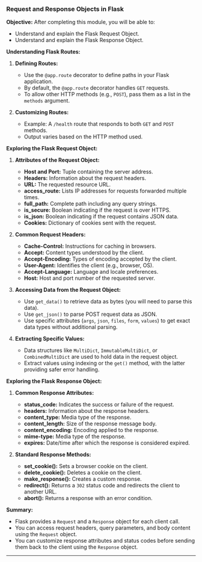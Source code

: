 
### **Request and Response Objects in Flask**

**Objective:**
After completing this module, you will be able to:
- Understand and explain the Flask Request Object.
- Understand and explain the Flask Response Object.

**Understanding Flask Routes:**
1. **Defining Routes:**
   - Use the `@app.route` decorator to define paths in your Flask application.
   - By default, the `@app.route` decorator handles `GET` requests.
   - To allow other HTTP methods (e.g., `POST`), pass them as a list in the `methods` argument.

2. **Customizing Routes:**
   - Example: A `/health` route that responds to both `GET` and `POST` methods.
   - Output varies based on the HTTP method used.

**Exploring the Flask Request Object:**
1. **Attributes of the Request Object:**
   - **Host and Port:** Tuple containing the server address.
   - **Headers:** Information about the request headers.
   - **URL:** The requested resource URL.
   - **access_route:** Lists IP addresses for requests forwarded multiple times.
   - **full_path:** Complete path including any query strings.
   - **is_secure:** Boolean indicating if the request is over HTTPS.
   - **is_json:** Boolean indicating if the request contains JSON data.
   - **Cookies:** Dictionary of cookies sent with the request.

2. **Common Request Headers:**
   - **Cache-Control:** Instructions for caching in browsers.
   - **Accept:** Content types understood by the client.
   - **Accept-Encoding:** Types of encoding accepted by the client.
   - **User-Agent:** Identifies the client (e.g., browser, OS).
   - **Accept-Language:** Language and locale preferences.
   - **Host:** Host and port number of the requested server.

3. **Accessing Data from the Request Object:**
   - Use `get_data()` to retrieve data as bytes (you will need to parse this data).
   - Use `get_json()` to parse POST request data as JSON.
   - Use specific attributes (`args`, `json`, `files`, `form`, `values`) to get exact data types without additional parsing.

4. **Extracting Specific Values:**
   - Data structures like `MultiDict`, `ImmutableMultiDict`, or `CombinedMultiDict` are used to hold data in the request object.
   - Extract values using indexing or the `get()` method, with the latter providing safer error handling.

**Exploring the Flask Response Object:**
1. **Common Response Attributes:**
   - **status_code:** Indicates the success or failure of the request.
   - **headers:** Information about the response headers.
   - **content_type:** Media type of the response.
   - **content_length:** Size of the response message body.
   - **content_encoding:** Encoding applied to the response.
   - **mime-type:** Media type of the response.
   - **expires:** Date/time after which the response is considered expired.

2. **Standard Response Methods:**
   - **set_cookie():** Sets a browser cookie on the client.
   - **delete_cookie():** Deletes a cookie on the client.
   - **make_response():** Creates a custom response.
   - **redirect():** Returns a `302` status code and redirects the client to another URL.
   - **abort():** Returns a response with an error condition.

**Summary:**
- Flask provides a `Request` and a `Response` object for each client call.
- You can access request headers, query parameters, and body content using the `Request` object.
- You can customize response attributes and status codes before sending them back to the client using the `Response` object.

---